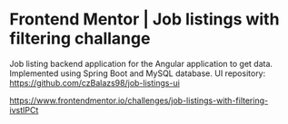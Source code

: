 # Frontend Mentor | Job listings with filtering challange

Job listing backend application for the Angular application to get data. Implemented using Spring Boot and MySQL database.
UI repository: https://github.com/czBalazs98/job-listings-ui

https://www.frontendmentor.io/challenges/job-listings-with-filtering-ivstIPCt
